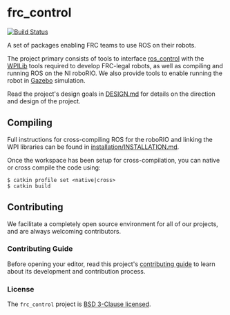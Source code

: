 # frc_control


[![Build Status](https://travis-ci.com/uwreact/frc_control.svg?branch=kinetic-devel)](https://travis-ci.com/uwreact/frc_control)

A set of packages enabling FRC teams to use ROS on their robots.

The project primary consists of tools to interface [ros_control](http://wiki.ros.org/ros_control) with the [WPILib](https://github.com/wpilibsuite/allwpilib) tools required to develop FRC-legal robots, as well as compiling and running ROS on the NI roboRIO.
We also provide tools to enable running the robot in [Gazebo](http://gazebosim.org/) simulation.

Read the project's design goals in [DESIGN.md](https://github.com/uwreact/frc_control/blob/kinetic-devel/DESIGN.md) for details on the direction and design of the project.

## Compiling

Full instructions for cross-compiling ROS for the roboRIO and linking the WPI libraries can be found in [installation/INSTALLATION.md](https://github.com/uwreact/frc_control/blob/kinetic-devel/installation/INSTALLATION.md).

Once the workspace has been setup for cross-compilation, you can native or cross compile the code using:

    $ catkin profile set <native|cross>
    $ catkin build

## Contributing

We facilitate a completely open source environment for all of our projects, and are always welcoming contributors.

### Contributing Guide

Before opening your editor, read this project's [contributing guide](https://github.com/uwreact/frc_control/blob/kinetic-devel/CONTRIBUTING.md) to learn about its development and contribution process.

### License

The `frc_control` project is [BSD 3-Clause licensed](https://github.com/uwreact/frc_control/blob/kinetic-devel/LICENSE).
